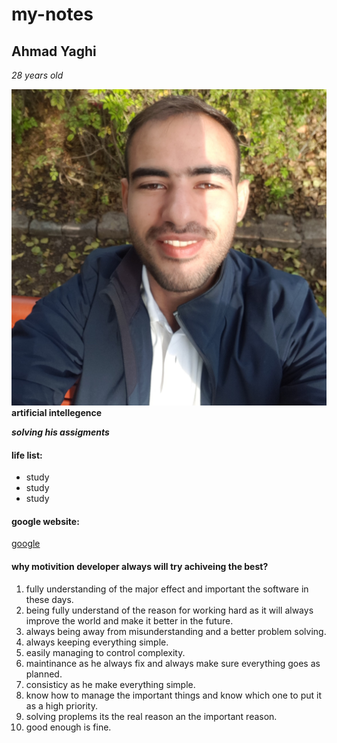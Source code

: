 # my-notes

## Ahmad Yaghi

_28 years old_



![profile picture](./images/IMG_20220211_113452_921.jpg)
**artificial intellegence**

**_solving his assigments_**


#### life list:
* study
* study
* study  




#### google website:  

[google](https://www.google.com/)

  
    
      
        
        
#### why motivition developer always will try achiveing the best?
1. fully understanding of the major effect and important the software in these days.
2. being fully understand of the reason for working hard as it will always improve the world and make it better in the future.
3. always being away from misunderstanding and a better problem solving.
4. always keeping everything simple.
5. easily managing to control complexity.
6. maintinance as he always fix and always make sure everything goes as planned.
7. consisticy as he make everything simple.
8. know how to manage the important things and know which one to put it as a high priority.
9. solving proplems its the real reason an the important reason.
10. good enough is fine.








